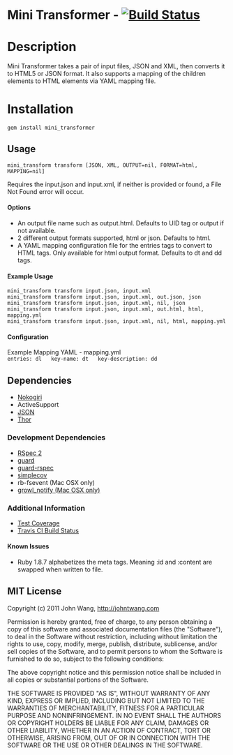 # Mini Transformer - [![Build Status](https://secure.travis-ci.org/jwang/mini_transformer.png)](http://travis-ci.org/jwang/mini_transformer)

# Description
Mini Transformer takes a pair of input files, JSON and XML, then converts it to HTML5 or JSON format. It also supports a mapping of the children elements to HTML elements via YAML mapping file.

# Installation
`gem install mini_transformer`

## Usage
`mini_transform transform [JSON, XML, OUTPUT=nil, FORMAT=html, MAPPING=nil]`

Requires the input.json and input.xml, if neither is provided or found, a File Not Found error will occur.

#### Options
* An output file name such as output.html. Defaults to UID tag or output if not available.
* 2 different output formats supported, html or json. Defaults to html.
* A YAML mapping configuration file for the entries tags to convert to HTML tags. Only available for html output format. Defaults to dt and dd tags.

#### Example Usage
`mini_transform transform input.json, input.xml`  
`mini_transform transform input.json, input.xml, out.json, json`  
`mini_transform transform input.json, input.xml, nil, json`  
`mini_transform transform input.json, input.xml, out.html, html, mapping.yml`  
`mini_transform transform input.json, input.xml, nil, html, mapping.yml`

#### Configuration
Example Mapping YAML - mapping.yml  
`entries: dl  
key-name: dt  
key-description: dd`

## Dependencies
* [Nokogiri](nokogiri.org)
* ActiveSupport
* [JSON](http://flori.github.com/json)
* [Thor](https://github.com/wycats/thor)

### Development Dependencies
* [RSpec 2](https://www.relishapp.com/rspec)
* [guard](https://github.com/guard/guard)
* [guard-rspec](https://github.com/guard/guard-rspec)
* [simplecov](https://github.com/colszowka/simplecov)
* rb-fsevent (Mac OSX only)
* [growl_notify (Mac OSX only)](https://github.com/scottdavis/growl_notify)

### Additional Information
* [Test Coverage](http://johntwang.com/mini_transformer/coverage)
* [Travis CI Build Status](http://travis-ci.org/jwang/mini_transformer)


#### Known Issues
* Ruby 1.8.7 alphabetizes the meta tags. Meaning :id and :content are swapped when written to file.


## MIT License
Copyright (c) 2011 John Wang, http://johntwang.com

Permission is hereby granted, free of charge, to any person obtaining
a copy of this software and associated documentation files (the
"Software"), to deal in the Software without restriction, including
without limitation the rights to use, copy, modify, merge, publish,
distribute, sublicense, and/or sell copies of the Software, and to
permit persons to whom the Software is furnished to do so, subject to
the following conditions:

The above copyright notice and this permission notice shall be
included in all copies or substantial portions of the Software.

THE SOFTWARE IS PROVIDED "AS IS", WITHOUT WARRANTY OF ANY KIND,
EXPRESS OR IMPLIED, INCLUDING BUT NOT LIMITED TO THE WARRANTIES OF
MERCHANTABILITY, FITNESS FOR A PARTICULAR PURPOSE AND
NONINFRINGEMENT. IN NO EVENT SHALL THE AUTHORS OR COPYRIGHT HOLDERS BE
LIABLE FOR ANY CLAIM, DAMAGES OR OTHER LIABILITY, WHETHER IN AN ACTION
OF CONTRACT, TORT OR OTHERWISE, ARISING FROM, OUT OF OR IN CONNECTION
WITH THE SOFTWARE OR THE USE OR OTHER DEALINGS IN THE SOFTWARE.